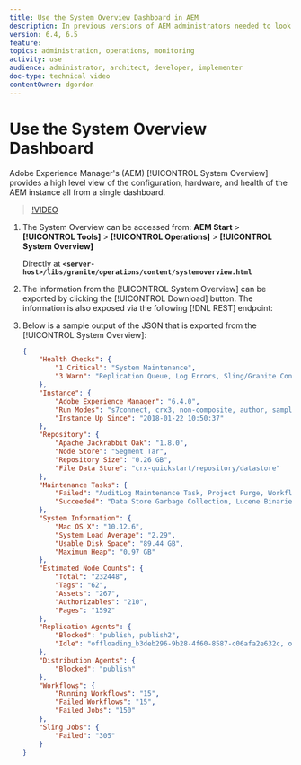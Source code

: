 ```yaml
---
title: Use the System Overview Dashboard in AEM
description: In previous versions of AEM administrators needed to look at several locations in order to get a full picture of the AEM instance. The System Overview aims to solve this by providing a high level view of the configuration, hardware, and health of the AEM instance all from a single dashboard.
version: 6.4, 6.5
feature: 
topics: administration, operations, monitoring
activity: use
audience: administrator, architect, developer, implementer
doc-type: technical video
contentOwner: dgordon
---
```


# Use the System Overview Dashboard

Adobe Experience Manager's (AEM) [!UICONTROL System Overview] provides a high level view of the configuration, hardware, and health of the AEM instance all from a single dashboard.

>[!VIDEO](https://video.tv.adobe.com/v/21340?quality=12&learn=on)

1. The System Overview can be accessed from: **AEM Start** &gt; **[!UICONTROL Tools]** &gt; **[!UICONTROL Operations]** &gt; **[!UICONTROL System Overview]**

   Directly at **`<server-host>/libs/granite/operations/content/systemoverview.html`**

1. The information from the [!UICONTROL System Overview] can be exported by clicking the [!UICONTROL Download] button. The information is also exposed via the following [!DNL REST] endpoint:
1. Below is a sample output of the JSON that is exported from the [!UICONTROL System Overview]:

   ```json
   {
       "Health Checks": {
           "1 Critical": "System Maintenance",
           "3 Warn": "Replication Queue, Log Errors, Sling/Granite Content Access Check"
       },
       "Instance": {
           "Adobe Experience Manager": "6.4.0",
           "Run Modes": "s7connect, crx3, non-composite, author, samplecontent, crx3tar",
           "Instance Up Since": "2018-01-22 10:50:37"
       },
       "Repository": {
           "Apache Jackrabbit Oak": "1.8.0",
           "Node Store": "Segment Tar",
           "Repository Size": "0.26 GB",
           "File Data Store": "crx-quickstart/repository/datastore"
       },
       "Maintenance Tasks": {
           "Failed": "AuditLog Maintenance Task, Project Purge, Workflow Purge",
           "Succeeded": "Data Store Garbage Collection, Lucene Binaries Cleanup, Revision Clean Up, Version Purge, Purge of ad-hoc tasks"
       },
       "System Information": {
           "Mac OS X": "10.12.6",
           "System Load Average": "2.29",
           "Usable Disk Space": "89.44 GB",
           "Maximum Heap": "0.97 GB"
       },
       "Estimated Node Counts": {
           "Total": "232448",
           "Tags": "62",
           "Assets": "267",
           "Authorizables": "210",
           "Pages": "1592"
       },
       "Replication Agents": {
           "Blocked": "publish, publish2",
           "Idle": "offloading_b3deb296-9b28-4f60-8587-c06afa2e632c, offloading_outbox, offloading_reverse_b3deb296-9b28-4f60-8587-c06afa2e632c, publish_reverse, scene7, screens, screens2, test_and_target"
       },
       "Distribution Agents": {
           "Blocked": "publish"
       },
       "Workflows": {
           "Running Workflows": "15",
           "Failed Workflows": "15",
           "Failed Jobs": "150"
       },
       "Sling Jobs": {
           "Failed": "305"
       }
   }
   ```
